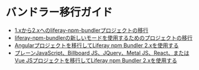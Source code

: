 バンドラー移行ガイド
=======================

-  [1.xから2.xへのliferay-npm-bundlerプロジェクトの移行](/building-applications/tooling/other-tools/liferay-npm-bundler/bundler-migration-guide/migrating-bundler-projects-intro.md)
-  [liferay-npm-bundlerの新しいモードを使用するためのプロジェクトの移行](/building-applications/tooling/other-tools/liferay-npm-bundler/bundler-migration-guide/migrating-to-the-new-mode.md)
-  [Angularプロジェクトを移行してLiferay npm Bundler 2.xを使用する](/building-applications/tooling/other-tools/liferay-npm-bundler/bundler-migration-guide/migrating-angular-bundler.md)
-  [プレーンJavaScript、Billboard JS、JQuery、Metal JS、React、またはVue JSプロジェクトを移行してLiferay npm Bundler 2.xを使用する](/building-applications/tooling/other-tools/liferay-npm-bundler/bundler-migration-guide/migrating-plain-js-billboard-jquery-metal-js-react-vue-bundler.md)
